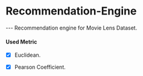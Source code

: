 # Recommendation-Engine

--- Recommendation engine for Movie Lens Dataset.

#### Used Metric
- [x] Euclidean.
- [x] Pearson Coefficient.


